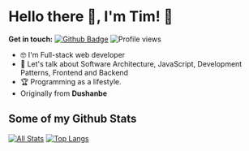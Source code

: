 # Hello there 👋, I'm Tim! 🦦

**Get in touch:**
[![Github Badge](https://img.shields.io/badge/-oneji-grey?style=flat&logo=github&logoColor=white&link=https://github.com/oneji/)](https://www.github.com/oneji/) ![Profile views](https://gpvc.arturio.dev/oneji)

- 🤓 I'm Full-stack web developer
- 💬 Let's talk about Software Architecture, JavaScript, Development Patterns, Frontend and Backend 
- 🏆 Programming as a lifestyle.
- Originally from **Dushanbe**

## Some of my Github Stats
[![All Stats](https://github-readme-stats-axpwmfcg3.vercel.app/api?username=oneji&show_icons=true&include_all_commits=true&count_private=true&hide=contribs)](https://github.com/oneji/github-readme-stats) [![Top Langs](https://github-readme-stats-axpwmfcg3.vercel.app/api/top-langs/?username=oneji&layout=compact)](https://github.com/oneji/github-readme-stats)

